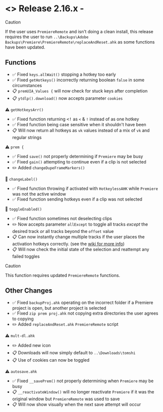 # <> Release 2.16.x - 
> [!Caution]
> If the user uses `PremiereRemote` and isn't doing a clean install, this release requires the user to run `..\Backups\Adobe Backups\Premiere\PremiereRemote\replaceAndReset.ahk` as some functions have been updated.

## Functions
- ✅ Fixed `keys.allWait()` stopping a hotkey too early
- ✅ Fixed `getHotkeys()` incorrectly returning boolean `false` in some circumstances
- 📋 `premUIA_Values {` will now check for stuck keys after completion 
- 📋 `ytdlp().download()` now accepts parameter `cookies`

⚠️ `getHotkeysArr()`
- ✅ Fixed function returning <kbd><!</kbd> as `<` & `!` instead of as one hotkey
- ✅ Fixed function being case sensitive when it shouldn't have been
- 📋 Will now return all hotkeys as `vk` values instead of a mix of `vk` and regular strings

⚠️ `prem {`
- ✅ Fixed `save()` not properly determining if `Premiere` may be busy
- ✅ Fixed `gain()` attempting to continue even if a clip is not selected
- ✏️ Added `changeDupeFrameMarkers()`

📍 `changeLabel()`
- ✅ Fixed function throwing if activated with `HotkeylessAHK` while `Premiere` was not the active window
- ✅ Fixed function sending hotkeys even if a clip was not selected

📍 `toggleEnabled()`
- ✅ Fixed function sometimes not deselecting clips
- ✏️ Now accepts parameter `allExcept` to toggle all tracks *except* the desired track *or* all tracks beyond the `offset` value
- 📋 Can now instantly change multiple tracks if the user places the activation hotkeys correctly. (see the [wiki for more info](<https://github.com/Tomshiii/ahk/wiki/Adobe-Functions#premtoggleenabled>))
- 📋 Will now check the initial state of the selection and reattempt any failed toggles
> [!Caution]
> This function requires updated `PremiereRemote` functions.

## Other Changes
- ✅ Fixed `backupProj.ahk` operating on the incorrect folder if a Premiere project is open, but another project is selected
- ✅ Fixed `zip prem proj.ahk` not copying extra directories the user agrees to copying
- ✏️ Added `replaceAndReset.ahk` `PremiereRemote` script

⚠️ `mult-dl.ahk`
- ✏️ Added new icon
- 📋 Downloads will now simply default to `..\Downloads\tomshi`
- 📋 Use of cookies can now be toggled

⚠️ `autosave.ahk`
- ✅ Fixed `__savePrem()` not properly determining when `Premiere` may be busy
- 📋 `__reactivateWindow()` will no longer reactivate `Premiere` if it was the original window but `PremiereRemote` was used to save
- 📋 Will now show visually when the next save attempt will occur